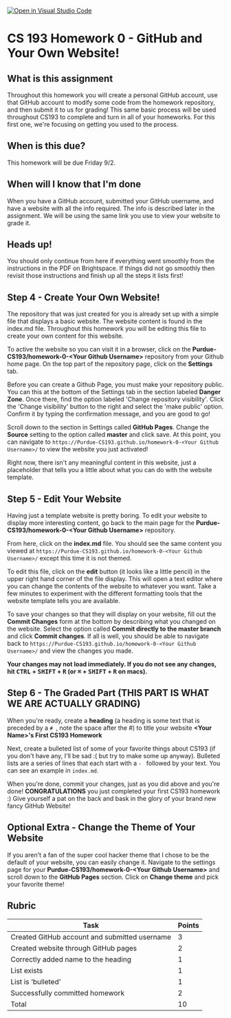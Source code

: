 [![Open in Visual Studio Code](https://classroom.github.com/assets/open-in-vscode-c66648af7eb3fe8bc4f294546bfd86ef473780cde1dea487d3c4ff354943c9ae.svg)](https://classroom.github.com/online_ide?assignment_repo_id=8299237&assignment_repo_type=AssignmentRepo)
# CS 193 Homework 0 - GitHub and Your Own Website!

## What is this assignment

Throughout this homework you will create a personal GitHub account, use that GitHub account to modify some code from the homework repository, and then submit it to us for grading! This same basic process will be used throughout CS193 to complete and turn in all of your homeworks. For this first one, we're focusing on getting you used to the process.

## When is this due?
This homework will be due Friday 9/2.

## When will I know that I'm done
When you have a GitHub account, submitted your GitHub username, and have a website with all the info required. The info is described later in the assignment. We will be using the same link you use to view your website to grade it.

## Heads up!
You should only continue from here if everything went smoothly from the instructions in the PDF on Brightspace.  If things did not go smoothly then revisit those instructions and finish up all the steps it lists first!

## Step 4 - Create Your Own Website!
The repository that was just created for you is already set up with a simple file that displays a basic website. The website content is found in the index.md file. Throughout this homework you will be editing this file to create your own content for this website.

To active the website so you can visit it in a browser, click on the **Purdue-CS193/homework-0-\<Your Github Username\>** repository from your Github home page. On the top part of the repository page, click on the **Settings** tab. 

Before you can create a Github Page, you must make your repository public. You can this at the bottom of the Settings tab in the section labeled **Danger Zone**. Once there, find the option labeled 'Change repository visibility'. Click the 'Change visibility' button to the right and select the 'make public' option. Confirm it by typing the confirmation message, and you are good to go!

Scroll down to the section in Settings called **GitHub Pages**. Change the **Source** setting to the option called **master** and click save. At this point, you can navigate to ```https://Purdue-CS193.github.io/homework-0-<Your Github Username>/``` to view the website you just activated!

Right now, there isn't any meaningful content in this website, just a placeholder that tells you a little about what you can do with the website template.

## Step 5 - Edit Your Website
Having just a template website is pretty boring. To edit your website to display more interesting content, go back to the main page for the **Purdue-CS193/homework-0-\<Your Github Username\>** repository.

From here, click on the **index.md** file. You should see the same content you viewed at ```https://Purdue-CS193.github.io/homework-0-<Your Github Username>/``` except this time it is not themed.

To edit this file, click on the **edit** button (it looks like a little pencil) in the upper right hand corner of the file display. This will open a text editor where you can change the contents of the website to whatever you want. Take a few minutes to experiment with the different formatting tools that the website template tells you are available.

To save your changes so that they will display on your website, fill out the **Commit Changes** form at the bottom by describing what you changed on the website. Select the option called **Commit directly to the master branch** and click **Commit changes**. If all is well, you should be able to navigate back to ```https://Purdue-CS193.github.io/homework-0-<Your Github Username>/``` and view the changes you made.

**Your changes may not load immediately. If you do not see any changes, hit <kbd>CTRL</kbd> + <kbd>SHIFT</kbd> + <kbd>R</kbd> (or <kbd>⌘</kbd> + <kbd>SHIFT</kbd> + <kbd>R</kbd> on macs).**

## Step 6 - The Graded Part (**THIS PART IS WHAT WE ARE ACTUALLY GRADING**)
When you're ready, create a **heading** (a heading is some text that is preceded by a `# `, note the space after the #) to title your website
**\<Your Name\>'s First CS193 Homework**

Next, create a bulleted list of some of your favorite things about CS193 (if you don't have any, I'll be sad :( but try to make some up anyway).  Bulleted lists are a series of lines that each start with a `- ` followed by your text.  You can see an example in `index.md`.

When you're done, commit your changes, just as you did above and you're done! **CONGRATULATIONS** you just completed your first CS193 homework :) Give yourself a pat on the back and bask in the glory of your brand new fancy GitHub Website!

## Optional Extra - Change the Theme of Your Website
If you aren't a fan of the super cool hacker theme that I chose to be the default of your website, you can easily change it.
Navigate to the settings page for your **Purdue-CS193/homework-0-\<Your Github Username\>** and scroll down to the **GitHub Pages** section. Click on **Change theme** and pick your favorite theme!

## Rubric
| Task                                  | Points |
|---------------------------------------|--------|
| Created GitHub account and submitted username | 3      |
| Created website through GitHub pages  | 2      |
| Correctly added name to the heading   | 1      |
| List exists   | 1      |
| List is ‘bulleted’   | 1      |
| Successfully committed homework   | 2      |
| Total   | 10      |
